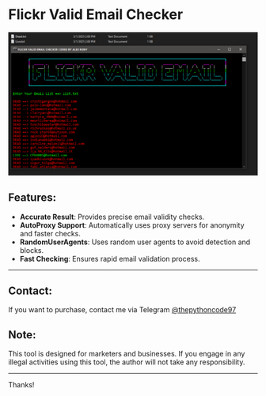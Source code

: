 # Flickr Valid Email Checker

![image](https://raw.githubusercontent.com/alexrony21/Flicker-Valid-Email-Checker/refs/heads/main/Flickr_Valid_Email_Checker.png)

## Features:
- **Accurate Result**: Provides precise email validity checks.
- **AutoProxy Support**: Automatically uses proxy servers for anonymity and faster checks.
- **RandomUserAgents**: Uses random user agents to avoid detection and blocks.
- **Fast Checking**: Ensures rapid email validation process.

---
## Contact:
If you want to purchase, contact me via Telegram [@thepythoncode97](https://t.me/thepythoncode97)

## Note:
This tool is designed for marketers and businesses. If you engage in any illegal activities using this tool, the author will not take any responsibility.

---
Thanks!
